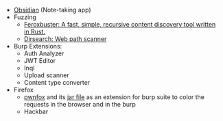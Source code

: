 - [Obsidian](https://obsidian.md/) (Note-taking app)
- Fuzzing
	- [Feroxbuster: A fast, simple, recursive content discovery tool written in Rust.](https://github.com/epi052/feroxbuster)
	- [Dirsearch: Web path scanner](https://github.com/maurosoria/dirsearch)
- Burp Extensions: 
	- Auth Analyzer
	- JWT Editor
	- Inql
	- Upload scanner
	- Content type converter
- Firefox
	- [pwnfox](https://addons.mozilla.org/en-US/firefox/addon/pwnfox/) and its [jar file](https://github.com/yeswehack/PwnFox/releases/tag/v1.0.3) as an extension for burp suite to color the requests in the browser and in the burp
	- Hackbar